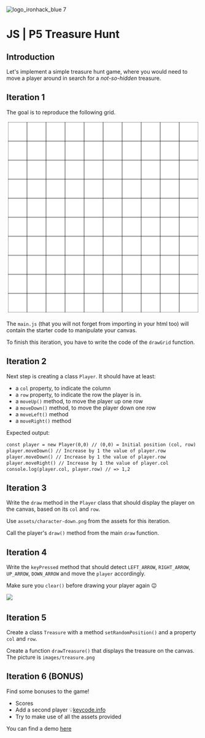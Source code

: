 ![logo_ironhack_blue 7](https://user-images.githubusercontent.com/23629340/40541063-a07a0a8a-601a-11e8-91b5-2f13e4e6b441.png)

# JS | P5 Treasure Hunt

## Introduction

Let's implement a simple treasure hunt game, where you would need to move a player around in search for a *not-so-hidden* treasure.  

## Iteration 1

The goal is to reproduce the following grid.

![](https://github.com/ironhack-dev-squad-108/lab-canvas-treasure-hunt/blob/master/screenshots/grid.png?raw=true)

The `main.js` (that you will not forget from importing in your html too) will contain the starter code to manipulate your canvas.

To finish this iteration, you have to write the code of the `drawGrid` function.

## Iteration 2

Next step is creating a class `Player`. It should have at least:

- a `col` property, to indicate the column
- a `row` property, to indicate the row the player is in.
- a `moveUp()` method, to move the player up one row
- a `moveDown()` method, to move the player down one row
- a `moveLeft()` method
- a `moveRight()` method

Expected output:

```
const player = new Player(0,0) // (0,0) = Initial position (col, row)
player.moveDown() // Increase by 1 the value of player.row
player.moveDown() // Increase by 1 the value of player.row
player.moveRight() // Increase by 1 the value of player.col
console.log(player.col, player.row) // => 1,2
```

## Iteration 3

Write the `draw` method in the `Player` class that should display the player on the canvas, based on its `col` and `row`.

Use `assets/character-down.png` from the assets for this iteration.

Call the player's `draw()` method from the main `draw` function.

## Iteration 4

Write the `keyPressed` method that should detect `LEFT_ARROW`, `RIGHT_ARROW`, `UP_ARROW`, `DOWN_ARROW` and move the `player` accordingly.

Make sure you `clear()` before drawing your player again 😉

![](https://i.imgur.com/du6bc2G.png)

## Iteration 5

Create a class `Treasure` with a method `setRandomPosition()` and a property `col` and `row`.  

Create a function `drawTreasure()` that displays the treasure on the canvas. The picture is `images/treasure.png`



## Iteration 6 (BONUS)

Find some bonuses to the game!

- Scores
- Add a second player 💡[keycode.info](http://keycode.info/)
- Try to make use of all the assets provided

You can find a demo [here](https://ironhack-dev-squad-127.github.io/lab-canvas-treasure-hunt/solution-code/)
